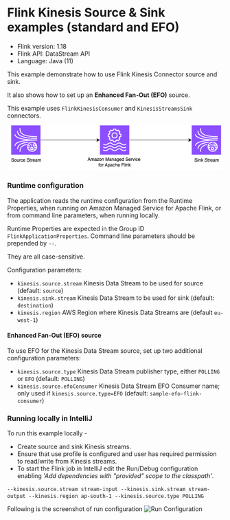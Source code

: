 # Flink Kinesis Source & Sink examples (standard and EFO)

* Flink version: 1.18
* Flink API: DataStream API
* Language: Java (11)


This example demonstrate how to use Flink Kinesis Connector source and sink.

It also shows how to set up an **Enhanced Fan-Out (EFO)** source.

This example uses `FlinkKinesisConsumer` and `KinesisStreamsSink` connectors.

![Flink Example](images/flink-kinesis-example.png)
### Runtime configuration

The application reads the runtime configuration from the Runtime Properties, when running on Amazon Managed Service for Apache Flink,
or from command line parameters, when running locally.

Runtime Properties are expected in the Group ID `FlinkApplicationProperties`.
Command line parameters should be prepended by `--`.

They are all case-sensitive.

Configuration parameters:

* `kinesis.source.stream` Kinesis Data Stream to be used for source (default: `source`)
* `kinesis.sink.stream` Kinesis Data Stream to be used for sink (default: `destination`)
* `kinesis.region` AWS Region where Kinesis Data Streams are (default `eu-west-1`)

#### Enhanced Fan-Out (EFO) source

To use EFO for the Kinesis Data Stream source, set up two additional configuration parameters:

* `kinesis.source.type` Kinesis Data Stream publisher type, either `POLLING` or `EFO` (default: `POLLING`)
* `kinesis.source.efoConsumer` Kinesis Data Stream EFO Consumer name; only used if `kinesis.source.type=EFO` (default: `sample-efo-flink-consumer`)

### Running locally in IntelliJ
To run this example locally -
* Create source and sink Kinesis streams. 
* Ensure that use profile is configured and user has required permission to read/write from Kinesis streams. 
* To start the Flink job in IntelliJ edit the Run/Debug configuration enabling *'Add dependencies with "provided" scope to the classpath'*.

```
--kinesis.source.stream stream-input --kinesis.sink.stream stream-output --kinesis.region ap-south-1 --kinesis.source.type POLLING
```

Following is the screenshot of run configuration
![Run Configuration](images/runConfiguration.png)